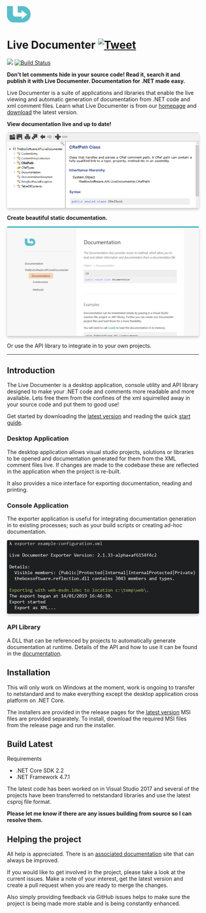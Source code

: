![Live Documenter](/readme/images/logo.png)

# Live Documenter [![Tweet](https://img.shields.io/twitter/url/http/shields.io.svg?style=social)](https://twitter.com/intent/tweet?text=Check%20out%20Live%20Documenter%20on%20GitHub.%20.NET%20documentation%20generator&url=https://github.com/barry-jones/live-documenter&hashtags=.net,xml_comments,documentation,generator,developers,livedocumenter)

[![](https://img.shields.io/github/release/barry-jones/live-documenter.svg)](https://github.com/barry-jones/live-documenter/releases/tag/v2.0.5)
[![Build Status](https://dev.azure.com/barryjones78/livedocumenter/_apis/build/status/barry-jones.live-documenter?branchName=master)](https://dev.azure.com/barryjones78/livedocumenter/_build/latest?definitionId=1?branchName=master)

__Don't let comments hide in your source code! Read it, search it and publish it with Live Documenter. Documentation for .NET made easy.__

Live Documenter is a suite of applications and libraries that enable the live viewing and automatic generation of documentation from .NET code and xml comment files. Learn what Live Documenter is from our [homepage](https://livedocumenter.barryjones.me.uk/docs) and [download](https://livedocumenter.barryjones.me.uk/download) the latest version.

__View documentation live and up to date!__

<img src="readme/images/ld_view_live.png" style="border-radius: 3px;  box-shadow: 0 4px 6px 0 hsla(0, 0%, 0%, 0.2);" />

__Create beautiful static documentation.__

<img src="readme/images/web_refresh.png" style="border-radius: 3px;  box-shadow: 0 4px 6px 0 hsla(0, 0%, 0%, 0.2);" />

Or use the API library to integrate in to your own projects.

***

## Introduction

The Live Documenter is a desktop application, console utility and API library designed to make your .NET code and comments more readable and more available. Lets free them from the confines of the xml squirrelled away in your source code and put them to good use!

Get started by downloading the [latest version](https://livedocumenter.barryjones.me.uk/download) and reading the quick [start guide](https://livedocumenter.barryjones.me.uk/doc).

### Desktop Application
The desktop application allows visual studio projects, solutions or libraries to be opened and documentation generated for them from the XML comment files live. If changes are made to the codebase these are reflected in the application when the project is re-built.

It also provides a nice interface for exporting documentation, reading and printing.

### Console Application
The exporter application is useful for integrating documentation generation in to existing processes; such as your build scripts or creating ad-hoc documentation.

<img src="readme/images/ld_console_preview.png" style="border-radius: 3px;  box-shadow: 0 4px 6px 0 hsla(0, 0%, 0%, 0.2);" />

### API Library
A DLL that can be referenced by projects to automatically generate documentation at runtime. Details of the API and how to use it can be found in the [documentation][1].

## Installation
This will only work on Windows at the moment, work is ongoing to transfer to netstandard 
and to make everything except the desktop application cross platform on .NET Core.

The installers are provided in the release pages for the [latest version](https://github.com/barry-jones/live-documenter/releases) MSI files are provided separately. 
To install, download the required MSI files from the release page and run the installer.

## Build Latest

Requirements
-  .NET Core SDK 2.2
-  .NET Framework 4.7.1

The latest code has been worked on in Visual Studio 2017 and several of the projects have been transferred to netstandard libraries and use the latest csproj file format.

__Please let me know if there are any issues building from source so I can resolve them.__

## Helping the project
All help is appreciated. There is an [associated documentation](https://github.com/barry-jones/livedocumenter-site) site that can always be improved.

If you would like to get involved in the project, please take a look at the current issues. Make a note of your interest, get the latest version and create a pull request when you are ready to merge the changes.

Also simply providing feedback via GitHub issues helps to make sure the project is being made more stable and is being constantly enhanced.

[1]: https://livedocumenter.barryjones.me.uk/docs/api/index.html
